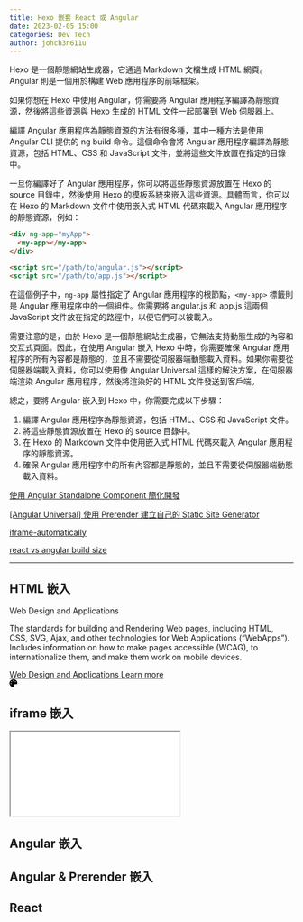 ```yaml
---
title: Hexo 嵌套 React 或 Angular
date: 2023-02-05 15:00
categories: Dev Tech
author: johch3n611u
---
```


Hexo 是一個靜態網站生成器，它通過 Markdown 文檔生成 HTML 網頁。Angular 則是一個用於構建 Web 應用程序的前端框架。

如果你想在 Hexo 中使用 Angular，你需要將 Angular 應用程序編譯為靜態資源，然後將這些資源與 Hexo 生成的 HTML 文件一起部署到 Web 伺服器上。

編譯 Angular 應用程序為靜態資源的方法有很多種，其中一種方法是使用 Angular CLI 提供的 ng build 命令。這個命令會將 Angular 應用程序編譯為靜態資源，包括 HTML、CSS 和 JavaScript 文件，並將這些文件放置在指定的目錄中。

一旦你編譯好了 Angular 應用程序，你可以將這些靜態資源放置在 Hexo 的 source 目錄中，然後使用 Hexo 的模板系統來嵌入這些資源。具體而言，你可以在 Hexo 的 Markdown 文件中使用嵌入式 HTML 代碼來載入 Angular 應用程序的靜態資源，例如：

```html
<div ng-app="myApp">
  <my-app></my-app>
</div>

<script src="/path/to/angular.js"></script>
<script src="/path/to/app.js"></script>
```

在這個例子中，`ng-app` 屬性指定了 Angular 應用程序的根節點，`<my-app>` 標籤則是 Angular 應用程序中的一個組件。你需要將 angular.js 和 app.js 這兩個 JavaScript 文件放在指定的路徑中，以便它們可以被載入。

需要注意的是，由於 Hexo 是一個靜態網站生成器，它無法支持動態生成的內容和交互式頁面。因此，在使用 Angular 嵌入 Hexo 中時，你需要確保 Angular 應用程序的所有內容都是靜態的，並且不需要從伺服器端動態載入資料。如果你需要從伺服器端載入資料，你可以使用像 Angular Universal 這樣的解決方案，在伺服器端渲染 Angular 應用程序，然後將渲染好的 HTML 文件發送到客戶端。

總之，要將 Angular 嵌入到 Hexo 中，你需要完成以下步驟：

1. 編譯 Angular 應用程序為靜態資源，包括 HTML、CSS 和 JavaScript 文件。
2. 將這些靜態資源放置在 Hexo 的 source 目錄中。
3. 在 Hexo 的 Markdown 文件中使用嵌入式 HTML 代碼來載入 Angular 應用程序的靜態資源。
4. 確保 Angular 應用程序中的所有內容都是靜態的，並且不需要從伺服器端動態載入資料。

[使用 Angular Standalone Component 簡化開發](https://blog.crazyalu.com/2023/04/21/angular-standalone-component/)

[[Angular Universal] 使用 Prerender 建立自己的 Static Site Generator](https://fullstackladder.dev/blog/2021/10/16/static-site-generator-using-angular-universal-prerender/)

[iframe-automatically](https://stackoverflow.com/questions/9975810/make-iframe-automatically-adjust-height-according-to-the-contents-without-using)

[react vs angular build size](https://www.techuz.com/blog/angular-vs-react/)

---

## HTML 嵌入

<div class="card">
	<div class="card__text">
		<p class="card__heading">Web Design and Applications</h3>
		<p>The standards for building and Rendering Web pages, including HTML, CSS, SVG, Ajax, and other technologies for Web Applications (“WebApps”). Includes information on how to make pages accessible (WCAG), to internationalize them, and make them work on mobile devices.</p>
		<a href="#"><span class="visuallyhidden">Web Design and Applications</span> Learn more</a>
	</div>
	<svg class="icon icon--larger" xmlns="http://www.w3.org/2000/svg" focusable="false" aria-hidden="true" viewBox="0 0 512 512" width="1em" height="1em"><defs/><path d="M204.3 5C104.9 24.4 24.8 104.3 5.2 203.4c-37 187 131.7 326.4 258.8 306.7 41.2-6.4 61.4-54.6 42.5-91.7-23.1-45.4 9.9-98.4 60.9-98.4h79.7c35.8 0 64.8-29.6 64.9-65.3C511.5 97.1 368.1-26.9 204.3 5zM96 320c-17.7 0-32-14.3-32-32s14.3-32 32-32 32 14.3 32 32-14.3 32-32 32zm32-128c-17.7 0-32-14.3-32-32s14.3-32 32-32 32 14.3 32 32-14.3 32-32 32zm128-64c-17.7 0-32-14.3-32-32s14.3-32 32-32 32 14.3 32 32-14.3 32-32 32zm128 64c-17.7 0-32-14.3-32-32s14.3-32 32-32 32 14.3 32 32-14.3 32-32 32z"/></svg>
</div>

## iframe 嵌入

<iframe src="/assets/modules/test/components/test/index.html" title="W3Schools Free Online Web Tutorials"></iframe>

## Angular 嵌入

## Angular & Prerender 嵌入

## React